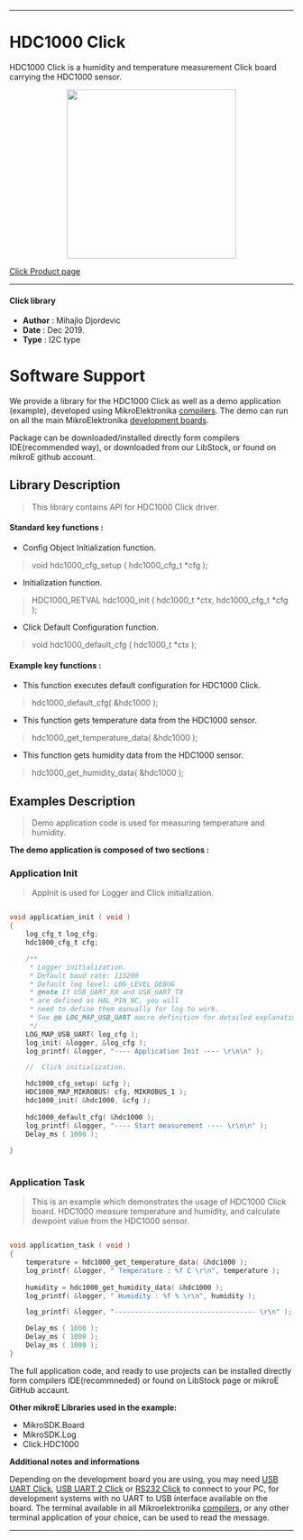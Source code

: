 

---
# HDC1000 Click

HDC1000 Click is a humidity and temperature measurement Click board carrying the HDC1000 sensor. 

<p align="center">
  <img src="https://download.mikroe.com/images/click_for_ide/hdc1000_click.png" height=300px>
</p>

[Click Product page](https://www.mikroe.com/hdc1000-click)

---


#### Click library 

- **Author**        : Mihajlo Djordevic
- **Date**          : Dec 2019.
- **Type**          : I2C type


# Software Support

We provide a library for the HDC1000 Click 
as well as a demo application (example), developed using MikroElektronika 
[compilers](https://shop.mikroe.com/compilers). 
The demo can run on all the main MikroElektronika [development boards](https://shop.mikroe.com/development-boards).

Package can be downloaded/installed directly form compilers IDE(recommended way), or downloaded from our LibStock, or found on mikroE github account. 

## Library Description

> This library contains API for HDC1000 Click driver.

#### Standard key functions :

- Config Object Initialization function.
> void hdc1000_cfg_setup ( hdc1000_cfg_t *cfg ); 
 
- Initialization function.
> HDC1000_RETVAL hdc1000_init ( hdc1000_t *ctx, hdc1000_cfg_t *cfg );

- Click Default Configuration function.
> void hdc1000_default_cfg ( hdc1000_t *ctx );

#### Example key functions :

- This function executes default configuration for HDC1000 Click.
> hdc1000_default_cfg( &hdc1000 );
 
- This function gets temperature data from the HDC1000 sensor.
> hdc1000_get_temperature_data( &hdc1000 );

- This function gets humidity data from the HDC1000 sensor.
> hdc1000_get_humidity_data( &hdc1000 );

## Examples Description

>
> Demo application code is used for measuring temperature and humidity.
> 

**The demo application is composed of two sections :**

### Application Init 

>
> AppInit is used for Logger and Click initialization.
> 

```c

void application_init ( void )
{
    log_cfg_t log_cfg;
    hdc1000_cfg_t cfg;

    /** 
     * Logger initialization.
     * Default baud rate: 115200
     * Default log level: LOG_LEVEL_DEBUG
     * @note If USB_UART_RX and USB_UART_TX 
     * are defined as HAL_PIN_NC, you will 
     * need to define them manually for log to work. 
     * See @b LOG_MAP_USB_UART macro definition for detailed explanation.
     */
    LOG_MAP_USB_UART( log_cfg );
    log_init( &logger, &log_cfg );
    log_printf( &logger, "---- Application Init ---- \r\n\n" );

    //  Click initialization.

    hdc1000_cfg_setup( &cfg );
    HDC1000_MAP_MIKROBUS( cfg, MIKROBUS_1 );
    hdc1000_init( &hdc1000, &cfg );
    
    hdc1000_default_cfg( &hdc1000 );
    log_printf( &logger, "---- Start measurement ---- \r\n\n" );
    Delay_ms ( 1000 );
    
}
  
```

### Application Task

>
> This is an example which demonstrates the usage of HDC1000 Click board.
> HDC1000 measure temperature and humidity, and calculate dewpoint value from the HDC1000 sensor.
> 

```c

void application_task ( void )
{
    temperature = hdc1000_get_temperature_data( &hdc1000 );
    log_printf( &logger, " Temperature : %f C \r\n", temperature );
    
    humidity = hdc1000_get_humidity_data( &hdc1000 );
    log_printf( &logger, " Humidity : %f % \r\n", humidity );

    log_printf( &logger, "----------------------------------- \r\n" );

    Delay_ms ( 1000 );
    Delay_ms ( 1000 );
    Delay_ms ( 1000 );
}  

``` 

The full application code, and ready to use projects can be  installed directly form compilers IDE(recommneded) or found on LibStock page or mikroE GitHub accaunt.

**Other mikroE Libraries used in the example:** 

- MikroSDK.Board
- MikroSDK.Log
- Click.HDC1000

**Additional notes and informations**

Depending on the development board you are using, you may need 
[USB UART Click](https://shop.mikroe.com/usb-uart-click), 
[USB UART 2 Click](https://shop.mikroe.com/usb-uart-2-click) or 
[RS232 Click](https://shop.mikroe.com/rs232-click) to connect to your PC, for 
development systems with no UART to USB interface available on the board. The 
terminal available in all Mikroelektronika 
[compilers](https://shop.mikroe.com/compilers), or any other terminal application 
of your choice, can be used to read the message.



---
